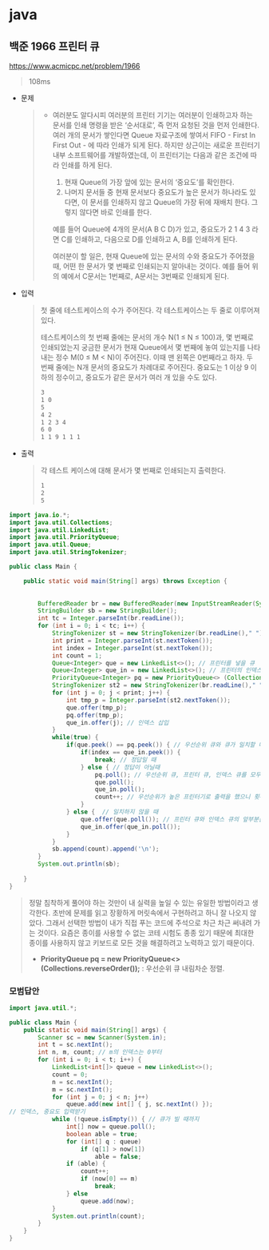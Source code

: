 # java

## 백준 1966 프린터 큐

https://www.acmicpc.net/problem/1966



> 108ms



* 문제

  > - 여러분도 알다시피 여러분의 프린터 기기는 여러분이 인쇄하고자 하는 문서를 인쇄 명령을 받은 ‘순서대로’, 즉 먼저 요청된 것을 먼저 인쇄한다. 여러 개의 문서가 쌓인다면 Queue 자료구조에 쌓여서 FIFO - First In First Out - 에 따라 인쇄가 되게 된다. 하지만 상근이는 새로운 프린터기 내부 소프트웨어를 개발하였는데, 이 프린터기는 다음과 같은 조건에 따라 인쇄를 하게 된다.
  >
  >   1. 현재 Queue의 가장 앞에 있는 문서의 ‘중요도’를 확인한다.
  >   2. 나머지 문서들 중 현재 문서보다 중요도가 높은 문서가 하나라도 있다면, 이 문서를 인쇄하지 않고 Queue의 가장 뒤에 재배치 한다. 그렇지 않다면 바로 인쇄를 한다.
  >
  >   예를 들어 Queue에 4개의 문서(A B C D)가 있고, 중요도가 2 1 4 3 라면 C를 인쇄하고, 다음으로 D를 인쇄하고 A, B를 인쇄하게 된다.
  >
  >   여러분이 할 일은, 현재 Queue에 있는 문서의 수와 중요도가 주어졌을 때, 어떤 한 문서가 몇 번째로 인쇄되는지 알아내는 것이다. 예를 들어 위의 예에서 C문서는 1번째로, A문서는 3번째로 인쇄되게 된다.

* 입력

  > 첫 줄에 테스트케이스의 수가 주어진다. 각 테스트케이스는 두 줄로 이루어져 있다.
  >
  > 테스트케이스의 첫 번째 줄에는 문서의 개수 N(1 ≤ N ≤ 100)과, 몇 번째로 인쇄되었는지 궁금한 문서가 현재 Queue에서 몇 번째에 놓여 있는지를 나타내는 정수 M(0 ≤ M < N)이 주어진다. 이때 맨 왼쪽은 0번째라고 하자. 두 번째 줄에는 N개 문서의 중요도가 차례대로 주어진다. 중요도는 1 이상 9 이하의 정수이고, 중요도가 같은 문서가 여러 개 있을 수도 있다.
  >
  > ```bash
  > 3
  > 1 0
  > 5
  > 4 2
  > 1 2 3 4
  > 6 0
  > 1 1 9 1 1 1
  > ```

* 출력

  > 각 테스트 케이스에 대해 문서가 몇 번째로 인쇄되는지 출력한다.
  >
  > ```bash
  > 1
  > 2
  > 5
  > ```

```java
import java.io.*;
import java.util.Collections;
import java.util.LinkedList;
import java.util.PriorityQueue;
import java.util.Queue;
import java.util.StringTokenizer;

public class Main {

	public static void main(String[] args) throws Exception {
		
		
		BufferedReader br = new BufferedReader(new InputStreamReader(System.in));
		StringBuilder sb = new StringBuilder();
		int tc = Integer.parseInt(br.readLine());
		for (int i = 0; i < tc; i++) {
			StringTokenizer st = new StringTokenizer(br.readLine()," ");
			int print = Integer.parseInt(st.nextToken()); 
			int index = Integer.parseInt(st.nextToken()); 
			int count = 1;
			Queue<Integer> que = new LinkedList<>(); // 프린터를 넣을 큐
			Queue<Integer> que_in = new LinkedList<>(); // 프린터의 인덱스를 넣을 큐
			PriorityQueue<Integer> pq = new PriorityQueue<> (Collections.reverseOrder()); // 프린터에 넣은 큐를 우선순위 큐로 정렬하는데 내림차순으로 정렬함.
			StringTokenizer st2 = new StringTokenizer(br.readLine()," ");
			for (int j = 0; j < print; j++) {
				int tmp_p = Integer.parseInt(st2.nextToken());
				que.offer(tmp_p);
				pq.offer(tmp_p);
				que_in.offer(j); // 인덱스 삽입
			}
			while(true) {
				if(que.peek() == pq.peek()) { // 우선순위 큐와 큐가 일치할 때
					if(index == que_in.peek()) {
						break; // 정답일 때
					} else { // 정답이 아닐때
						pq.poll(); // 우선순위 큐, 프린터 큐, 인덱스 큐를 모두 빼서 정답을 찾을 수 있게 해준다.
						que.poll();
						que_in.poll();
						count++; // 우선순위가 높은 프린터기로 출력을 했으니 횟수 상승.
					}
				} else {  // 일치하지 않을 때
					que.offer(que.poll()); // 프린터 큐와 인덱스 큐의 앞부분을 빼고 다시 뒤에 넣어준다.
					que_in.offer(que_in.poll());
				}
			}
			sb.append(count).append('\n');
		}
		System.out.println(sb);
	
	}
}
```

> 정말 침착하게 풀어야 하는 것만이 내 실력을 높일 수 있는 유일한 방법이라고 생각한다. 초반에 문제를 읽고 장황하게 머릿속에서 구현하려고 하니 잘 나오지 않았다. 그래서 선택한 방법이 내가 직접 푸는 코드에 주석으로 차근 차근 써내려 가는 것이다. 요즘은 종이를 사용할 수 없는 코테 시험도 종종 있기 때문에 최대한 종이를 사용하지 않고 키보드로 모든 것을 해결하려고 노력하고 있기 때문이다.
>
> * __PriorityQueue<Integer> pq = new PriorityQueue<> (Collections.reverseOrder());__ : 우선순위 큐 내림차순 정렬.



### 모범답안

```java
import java.util.*;

public class Main {
	public static void main(String[] args) {
		Scanner sc = new Scanner(System.in);
		int t = sc.nextInt();
		int n, m, count; // m의 인덱스는 0부터
		for (int i = 0; i < t; i++) {
			LinkedList<int[]> queue = new LinkedList<>();
			count = 0;
			n = sc.nextInt();
			m = sc.nextInt();
			for (int j = 0; j < n; j++)
				queue.add(new int[] { j, sc.nextInt() });
// 인덱스, 중요도 입력받기
			while (!queue.isEmpty()) { // 큐가 빌 때까지
				int[] now = queue.poll();
				boolean able = true;
				for (int[] q : queue)
					if (q[1] > now[1])
						able = false;
				if (able) {
					count++;
					if (now[0] == m)
						break;
				} else
					queue.add(now);
			}
			System.out.println(count);
		}
	}
}
```

> 



